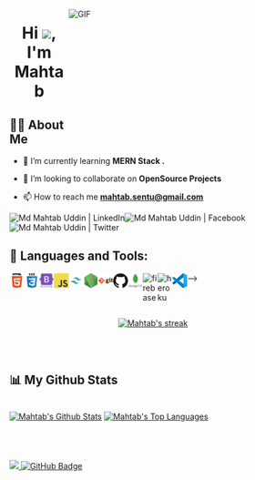 <a href="#"><img align="right" alt="GIF" src="https://github.com/abhisheknaiidu/abhisheknaiidu/blob/master/code.gif?raw=true" width="400" height="250" /></a>

<h1 align="center">Hi <img src="https://raw.githubusercontent.com/MartinHeinz/MartinHeinz/master/wave.gif" width="30px">, I'm Mahtab</h1>
<!-- <h3 align="center">I'm a passionate Full Stack Developer from Bangladesh.</h3> -->

## 🙋‍♂️ About Me

<!-- - 🔭 I’m currently working on **[Covid-19 Tracker](https://covid-19-tracker-e4bda.web.app/)** -->

- 🌱 I’m currently learning **MERN Stack .**

- 👯 I’m looking to collaborate on **OpenSource Projects**

<!-- - 👨‍💻 All of my projects are available at **[My Portfolio]()** -->

- 📫 How to reach me **mahtab.sentu@gmail.com**

<!-- ## Connect with me: -->

<p align="left">

[<img align="left" alt="Md Mahtab Uddin | LinkedIn" title="LinkedIn" src="https://img.shields.io/badge/LinkedIn-0077B5?style=for-the-badge&logo=linkedin&logoColor=white" />][linkedin]

[<img align="left" alt="Md Mahtab Uddin | Facebook" title="Facebook" src="https://img.shields.io/badge/Facebook-0077B5?style=for-the-badge&logo=facebok&logoColor=white" />][facebook]

[<img align="left" alt="Md Mahtab Uddin | Twitter" title="Twitter" src="https://img.shields.io/badge/Twitter-0077B5?style=for-the-badge&logo=twitter&logoColor=white" />][twitter]

[linkedin]: https://www.linkedin.com/in/mahtabuddin/
[facebook]: https://www.facebook.com/mahtab.sentu
[twitter]: https://twitter.com/mahtabsentu

</p>

<!-- - ⚡ Fun fact **I play games and go to the GYM very often.** -->
<br/>
<br/>

## 🚀 Languages and Tools:

<p align="left"> 
    <img align="left" alt="HTML5" width="26px" src="https://raw.githubusercontent.com/github/explore/80688e429a7d4ef2fca1e82350fe8e3517d3494d/topics/html/html.png" />
<img align="left" alt="CSS3" width="26px" src="https://raw.githubusercontent.com/github/explore/80688e429a7d4ef2fca1e82350fe8e3517d3494d/topics/css/css.png" />
<img align="left" src="https://raw.githubusercontent.com/devicons/devicon/master/icons/bootstrap/bootstrap-plain-wordmark.svg" alt="bootstrap" width="26px" style="max-width:100%;">
<img align="left" alt="JavaScript" width="26px" src="https://raw.githubusercontent.com/github/explore/80688e429a7d4ef2fca1e82350fe8e3517d3494d/topics/javascript/javascript.png" />
<img align="left" alt="tailwind" width="26px" src="https://raw.githubusercontent.com/github/explore/80688e429a7d4ef2fca1e82350fe8e3517d3494d/topics/tailwind/tailwind.png" />
<img align="left" alt="Node.js" width="26px" src="https://raw.githubusercontent.com/github/explore/80688e429a7d4ef2fca1e82350fe8e3517d3494d/topics/nodejs/nodejs.png" /> -->

<img align="left" alt="Git" width="26px" src="https://raw.githubusercontent.com/github/explore/80688e429a7d4ef2fca1e82350fe8e3517d3494d/topics/git/git.png" />
<img align="left" alt="GitHub" width="26px" src="https://raw.githubusercontent.com/github/explore/78df643247d429f6cc873026c0622819ad797942/topics/github/github.png" />
<img align="left" src="https://raw.githubusercontent.com/devicons/devicon/master/icons/mongodb/mongodb-original-wordmark.svg" alt="mongodb" width="26px" style="max-width:100%;">

<img align="left" src="https://camo.githubusercontent.com/dd4b2422ed3bfc9da88c43d18550375c66f9584327dff7ecc19315ce50b96f07/68747470733a2f2f7777772e766563746f726c6f676f2e7a6f6e652f6c6f676f732f66697265626173652f66697265626173652d69636f6e2e737667" alt="firebase" width="26px" data-canonical-src="https://www.vectorlogo.zone/logos/firebase/firebase-icon.svg" style="max-width:100%;">

<img align="left" src="https://camo.githubusercontent.com/df12cb598044a3f38efc1f45e3580558c324cf8789b79487125044eeebcc4dee/68747470733a2f2f7777772e766563746f726c6f676f2e7a6f6e652f6c6f676f732f6865726f6b752f6865726f6b752d69636f6e2e737667" alt="heroku" width="26px" data-canonical-src="https://www.vectorlogo.zone/logos/heroku/heroku-icon.svg" style="max-width:100%;">

<!-- <img align="left" alt="Terminal" width="26px" src="https://raw.githubusercontent.com/github/explore/80688e429a7d4ef2fca1e82350fe8e3517d3494d/topics/terminal/terminal.png" /> -->

<img align="left" alt="Visual Studio Code" width="26px" src="https://raw.githubusercontent.com/github/explore/80688e429a7d4ef2fca1e82350fe8e3517d3494d/topics/visual-studio-code/visual-studio-code.png" />

</p>

<!-- [![React Badge](https://img.shields.io/badge/-React-61DBFB?style=for-the-badge&labelColor=black&logo=react&logoColor=61DBFB)](#)
[![Html Badge](https://img.shields.io/badge/-Html-007acc?style=for-the-badge&labelColor=black&logo=html&logoColor=007acc)](#)
[![Css Badge](https://img.shields.io/badge/-Css-007acc?style=for-the-badge&labelColor=black&logo=css&logoColor=007acc)](#)
[![ReactBootstrap Badge](https://img.shields.io/badge/-ReactBootstrap-007acc?style=for-the-badge&labelColor=black&logo=reactbootstrap&logoColor=007acc)](#)
[![Javascript Badge](https://img.shields.io/badge/-Javascript-F0DB4F?style=for-the-badge&labelColor=black&logo=javascript&logoColor=F0DB4F)](#)
[![Expressjs Badge](https://img.shields.io/badge/-Expressjs-007acc?style=for-the-badge&labelColor=black&logo=expressjs&logoColor=007acc)](#)
[![Nodejs Badge](https://img.shields.io/badge/-Nodejs-3C873A?style=for-the-badge&labelColor=black&logo=node.js&logoColor=3C873A)](#)
[![Mongodb Badge](https://img.shields.io/badge/-Mongodb-e535ab?style=for-the-badge&labelColor=black&logo=mongodb&logoColor=e535ab)](#) -->
<br/>
<br/>

<p align="center">
    <a href="https://github.com/MdMahtabUddin/github-readme-streak-stats">
        <img title="🔥 Get streak stats for your profile at git.io/streak-stats" alt="Mahtab's streak" src="https://github-readme-streak-stats.herokuapp.com/?user=MdMahtabUddin&theme=black-ice&hide_border=true&stroke=0000&background=060A0CD0"/>
    </a>
</p>

<br/>
<br/>

## 📊 My Github Stats

  <br/>
    <a href="https://github.com/MdMahtabUddin/github-readme-stats"><img alt="Mahtab's Github Stats" src="https://github-readme-stats.vercel.app/api?username=MdMahtabUddin&show_icons=true&count_private=true&theme=react&hide_border=true&bg_color=0D1117" /></a>
  <a href="https://github.com/MdMahtabUddin/github-readme-stats"><img alt="Mahtab's Top Languages" src="https://github-readme-stats.vercel.app/api/top-langs/?username=MdMahtabUddin&langs_count=8&count_private=true&layout=compact&theme=react&hide_border=true&bg_color=0D1117" /></a>
  <br/>
  <!-- <b>Note:</b> Top languages is only a metric of the languages my public code consists of and doesn't reflect experience or skill level. -->

<br/>
<br/>

<!-- <a href="https://github.com/MdMahtabUddin/github-readme-activity-graph"><img alt="MahtabUddin's Activity Graph" src="https://activity-graph.herokuapp.com/graph?username=MdMahtabUddin&bg_color=0D1117&color=5BCDEC&line=5BCDEC&point=FFFFFF&hide_border=true" /></a> -->

<br/>
<br/>

<a href="https://github.com/MdMahtabUddin/github-profile-views-counter">
    <img src="https://komarev.com/ghpvc/?username=MdMahtabUddin">
</a>
<a href="https://github.com/MdMahtabUddin?tab=followers"><img src="https://img.shields.io/github/followers/MdMahtabUddin?label=Followers&style=social" alt="GitHub Badge"></a>
